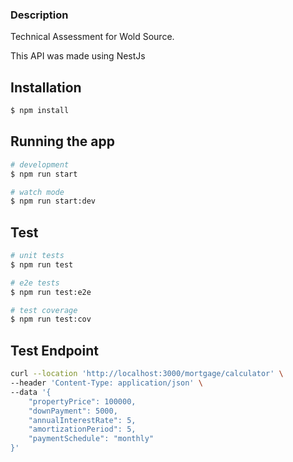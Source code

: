 ### Description
Technical Assessment for Wold Source.

This API was made using NestJs

## Installation

```bash
$ npm install
```

## Running the app

```bash
# development
$ npm run start

# watch mode
$ npm run start:dev
```

## Test

```bash
# unit tests
$ npm run test

# e2e tests
$ npm run test:e2e

# test coverage
$ npm run test:cov
```

## Test Endpoint
```bash
curl --location 'http://localhost:3000/mortgage/calculator' \
--header 'Content-Type: application/json' \
--data '{
    "propertyPrice": 100000,
    "downPayment": 5000,
    "annualInterestRate": 5,
    "amortizationPeriod": 5,
    "paymentSchedule": "monthly"
}'
```
